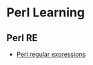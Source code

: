 # Perl Learning
## Perl RE



- [Perl regular expressions](https://www.tutorialspoint.com/perl/perl_regular_expressions.htm)